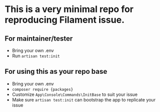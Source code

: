 # This is a very minimal repo for reproducing Filament issue.

## For maintainer/tester
- Bring your own .env
- Run `artisan test:init`

## For using this as your repo base
- Bring your own .env
- `composer require {packages}`
- Customize `App\Console\Commands\InitBase` to suit your issue
- Make sure `artisan test:init` can bootstrap the app to replicate your issue
